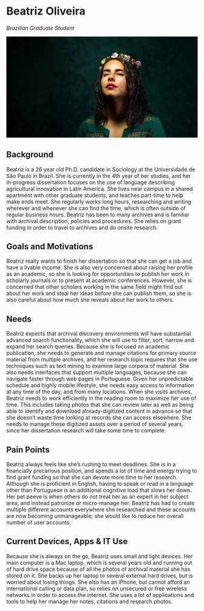 # Beatriz Oliveira

_Brazilian Graduate Student_

![persona image](img/beatriz-oliviera.jpg)

## Background

Beatriz is a 26 year old Ph.D. candidate in Sociology at the Universidade de São Paulo in Brazil. She is currently in the 4th year of her studies, and her in-progress dissertation focuses on the use of language describing agricultural innovation in Latin America. She lives near campus in a shared apartment with other graduate students, and teaches part-time to help make ends meet. She regularly works long hours, researching and writing wherever and whenever she can find the time, which is often outside of regular business hours. Beatriz has been to many archives and is familiar with archival description, policies and procedures. She relies on grant funding in order to travel to archives and do onsite research.

## Goals and Motivations

Beatriz really wants to finish her dissertation so that she can get a job and have a livable income. She is also very concerned about raising her profile as an academic, so she is looking for opportunities to publish her work in scholarly journals or to present at academic conferences. However, she is concerned that other scholars working in the same field might find out about her work and steal her ideas before she can publish them, so she is also careful about how much she reveals about her work to others.

## Needs

Beatriz expects that archival discovery environments will have substantial advanced search functionality, which she will use to filter, sort, narrow and expand her search queries. Because she is focused on academic publication, she needs to generate and manage citations for primary source material from multiple archives, and her research topic requires that she use techniques such as text mining to examine large corpora of material. She also needs interfaces that support multiple languages, because she can navigate faster through web pages in Portuguese. Given her unpredictable schedule and highly mobile lifestyle, she needs easy access to information at any time of the day, and from many locations. When she visits archives, Beatriz needs to work efficiently in the reading room to maximize her use of time. This includes taking photos that she can review later as well as being able to identify and download already-digitized content in advance so that she doesn’t waste time looking at records she can access elsewhere. She needs to manage these digitized assets over a period of several years, since her dissertation research will take some time to complete.

## Pain Points

Beatriz always feels like she’s rushing to meet deadlines. She is in a financially precarious position, and spends a lot of time and energy trying to find grant funding so that she can devote more time to her research. Although she is proficient in English, having to speak or read in a language other than Portuguese is an additional cognitive load that slows her down. Her pet peeve is when others do not treat her as an expert in her subject area, and instead patronize or micro-manage her. Beatriz has had to create multiple different accounts everywhere she researched and these accounts are now becoming unmanageable; she would like to reduce her overall number of user accounts.

## Current Devices, Apps & IT Use

Because she is always on the go, Beatriz uses small and light devices. Her main computer is a Mac laptop, which is several years old and running out of hard drive space because of all the photos of archival material she has stored on it. She backs up her laptop to several external hard drives, but is worried about losing things. She also has an iPhone, but cannot afford an international calling or data plan, so relies on unsecured or free wireless networks in order to access the internet. She uses a lot of applications and tools to help her manage her notes, citations and research photos.
